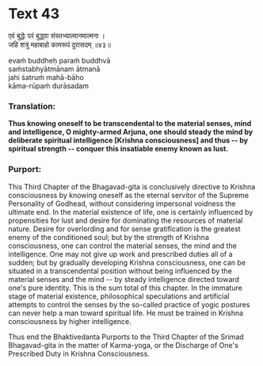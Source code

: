 # Text 43

एवं बुद्धेः परं बुद्ध्वा संस्तभ्यात्मानमात्मना ।  
जहि शत्रुं महाबाहो कामरूपं दुरासदम् ॥४३॥

evaḿ buddheḥ paraḿ buddhvā  
saḿstabhyātmānam ātmanā  
jahi śatruḿ mahā-bāho  
kāma-rūpaḿ durāsadam



### Translation:

**Thus knowing oneself to be transcendental to the material senses, mind and intelligence, O mighty-armed Arjuna, one should steady the mind by deliberate spiritual intelligence [Krishna consciousness] and thus -- by spiritual strength -- conquer this insatiable enemy known as lust.**

### Purport:

This Third Chapter of the Bhagavad-gita is conclusively directive to Krishna consciousness by knowing oneself as the eternal servitor of the Supreme Personality of Godhead, without considering impersonal voidness the ultimate end. In the material existence of life, one is certainly influenced by propensities for lust and desire for dominating the resources of material nature. Desire for overlording and for sense gratification is the greatest enemy of the conditioned soul; but by the strength of Krishna consciousness, one can control the material senses, the mind and the intelligence. One may not give up work and prescribed duties all of a sudden; but by gradually developing Krishna consciousness, one can be situated in a transcendental position without being influenced by the material senses and the mind -- by steady intelligence directed toward one's pure identity. This is the sum total of this chapter. In the immature stage of material existence, philosophical speculations and artificial attempts to control the senses by the so-called practice of yogic postures can never help a man toward spiritual life. He must be trained in Krishna consciousness by higher intelligence.

Thus end the Bhaktivedanta Purports to the Third Chapter of the Srimad Bhagavad-gita in the matter of Karma-yoga, or the Discharge of One's Prescribed Duty in Krishna Consciousness.